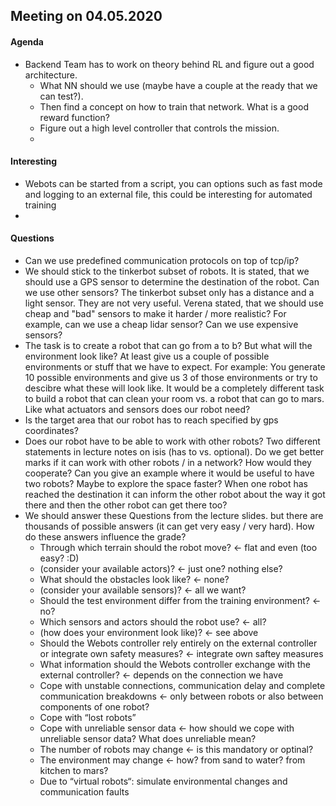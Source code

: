 
## Meeting on 04.05.2020
#### Agenda
* Backend Team has to work on theory behind RL and figure out a good architecture.
  * What NN should we use (maybe have a couple at the ready that we can test?).
  * Then find a concept on how to train that network. What is a good reward function?
  * Figure out a high level controller that controls the mission.
  *

#### Interesting
* Webots can be started from a script, you can options such as fast mode and
  logging to an external file, this could be interesting for automated training
*

#### Questions
* Can we use predefined communication protocols on top of tcp/ip?
* We should stick to the tinkerbot subset of robots. It is stated, that we should
  use a GPS sensor to determine the destination of the robot. Can we use other sensors?
  The tinkerbot subset only has a distance and a light sensor. They are not very useful.
  Verena stated, that we should use cheap and "bad" sensors to make it harder / more
  realistic? For example, can we use a cheap lidar sensor? Can we use expensive sensors?
* The task is to create a robot that can go from a to b? But what will the environment
  look like? At least give us a couple of possible
  environments or stuff that we have to expect. For example: You generate 10
  possible environments and give us 3 of those environments or try to descibre
  what these will look like. It would be a completely different task to build
  a robot that can clean your room vs. a robot that can go to mars. Like what
  actuators and sensors does our robot need?
* Is the target area that our robot has to reach specified by gps coordinates?
* Does our robot have to be able to work with other robots? Two different statements
  in lecture notes on isis (has to vs. optional). Do we get better marks if it can
  work with other robots / in a network? How would they cooperate? Can you give an
  example where it would be useful to have two robots? Maybe to explore the space
  faster? When one robot has reached the destination it can inform the other robot
  about the way it got there and then the other robot can get there too?
* We should answer these Questions from the lecture slides. but there are thousands of
  possible answers (it can get very easy / very hard). How do these answers influence the
  grade?
  * Through which terrain should the robot move? <- flat and even (too easy? :D)
  * (consider your available actors)? <- just one? nothing else?
  * What should the obstacles look like? <- none?
  * (consider your available sensors)? <- all we want?
  * Should the test environment differ from the training environment? <- no?
  * Which sensors and actors should the robot use? <- all?
  * (how does your environment look like)? <- see above
  * Should the Webots controller rely entirely on the external controller or integrate
    own safety measures? <- integrate own saftey measures
  * What information should the Webots controller exchange with the external
    controller? <- depends on the connection we have
  * Cope with unstable connections, communication delay and
    complete communication breakdowns <- only between robots or also between
    components of one robot?
  * Cope with “lost robots”
  * Cope with unreliable sensor data <- how should we cope with unreliable sensor
    data? What does unreliable mean?
  * The number of robots may change <- is this mandatory or optinal?
  * The environment may change <- how? from sand to water? from kitchen to mars?
  * Due to “virtual robots“: simulate environmental changes
    and communication faults
